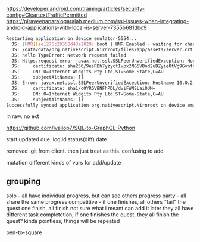 https://developer.android.com/training/articles/security-config#CleartextTrafficPermitted
https://piraveenaparalogarajah.medium.com/ssl-issues-when-integrating-android-applications-with-local-is-server-7355b681dbc9
```sh
Restarting application on device emulator-5554...
  JS: [HMR][ee1276c29350d43a2029] boot | HMR Enabled - waiting for changes...
  JS: /data/data/org.nativescript.Nirnroot/files/app/assets/server.crt
  JS: hello TypeError: Network request failed
  JS: Https.request error javax.net.ssl.SSLPeerUnverifiedException: Hostname 10.0.2.2 not verified:
  JS:     certificate: sha256/9esRBh7yzycfIvpx2NG5VBod2uDZyie8tVg9Gvnfo6w=
  JS:     DN: O=Internet Widgits Pty Ltd,ST=Some-State,C=AU
  JS:     subjectAltNames: []
  JS: Error: javax.net.ssl.SSLPeerUnverifiedException: Hostname 10.0.2.2 not verified:
  JS:     certificate: sha1/c0YRGVBNFhPDL/dviFWNSLai0UM=
  JS:     DN: O=Internet Widgits Pty Ltd,ST=Some-State,C=AU
  JS:     subjectAltNames: []
Successfully synced application org.nativescript.Nirnroot on device emulator-5554.
```
in raw. no ext

https://github.com/ivailop7/SQL-to-GraphQL-Python

start updated due. log id status(diff) date

removed .git from client. then just treat as this. confusing to add

mutation different kinds of vars for add/update

## grouping
solo - all have individual progress, but can see others progress
party - all share the same progress
competitive - if one finishes, all others "fail" the quest
one finish, all finish
  not sure what i meant
  can add it later
  they all have different task completetion, if one finishes the quest, they all finish the quest?
  kinda pointless, things will be repeated

pen-to-square
